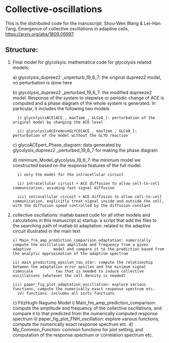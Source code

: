 # Collective-oscillations

This is the distributed code for the manuscript:  Shou-Wen Wang & Lei-Han Tang, Emergence of collective oscillations in adaptive cells, https://arxiv.org/abs/1809.06997


## Structure:
1) Final model for glycolsyis: mathematica code for glycolysis related models;

   a) glycolysis_dupreez2 _unperturb_19_6_7:  the original dupreez2 model, no perturbation is done here
   
   b) glycolysis_dupreez2 _perturbed_19_6_7:  the modified dupreeze2 model.  Response of the system to stepwise or periodic change of ACE       is computed and a phase diagram of the whole system is generated. In particular, it includes the following two models
      
         i) glycolysisACE[ACE_, maxTime_, GLCo0_]: perturbation of the original model by changing the ACE level
      
         ii) glycolysisACEremoveGLYCO[ACE_, maxTime_, GLCo0_]: perturbation of the model without the GLYO reaction
      
   c) glycoACEpert_Phase_diagram: data generated by glycolysis_dupreez2 _perturbed_19_6_7 for making the phase diagram
   
   d) minimum_Model_glycolysis_19_6_7: the minimum model we constructed based on the response features of the full model.  
   
         i) only the model for the intracellular circuit
      
         ii) intracellular circuit + ACE diffusion to allow cell-to-cell communication, assuming fast signal diffusion
      
         iii) intracellular circuit + ACE diffusion to allow cell-to-cell communication, explicitly treat signal inside and outside the cell,            with the diffusion speed controlled by the diffusion constant
  
2) collective oscillations: matlab based code for all other models and calculations in this manuscript
   a) startup: a script that add the files to the searching path of matlab
   b) adaptation: related to the adaptive circuit illustrated in the main text
   
       i) Main_fre_amp_prediction_comparison_adaptation: numerically compute the oscillation amplitude and frequency from a given adaptive          model and compare it to the prediction based from the analytic approximation of the adaptive spectrum
   
       ii) main_predicting_epsilon_tau_star: compute the relationship between the adaptation error epsilon and the minimum signal timescale          tau that is needed to induce collective oscillations (whatever the cell density is needed)
      
       iii) paper_fig_plot_adaptation_oscillation: explore various functions, compute the numerically exact response spectrum etc.
         iV) functions: includes all sorts functions
   c) FitzHugh-Nagumo Model
      i) Main_fre_amp_prediction_comparison: compute the amplitude and frequency of the collective oscillations, and compare it to that            predicted from the numerically computed response spectrum
      ii) paper_fig_plot_FNH_oscillation: explore various functions, compute the numerically exact response spectrum etc.
   d) My_Common_Function: common functions for plot setting, and computation of the response spectrum or correlation spectrum etc. 
     
   
